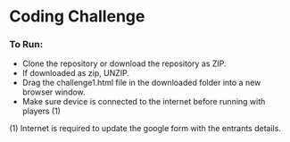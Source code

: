 # Coding Challenge

### To Run:

* Clone the repository or download the repository as ZIP.
* If downloaded as zip, UNZIP.
* Drag the challenge1.html file in the downloaded folder into a new browser window.
* Make sure device is connected to the internet before running with players (1)


(1) Internet is required to update the google form with the entrants details.

